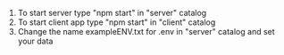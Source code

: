 1. To start server type "npm start" in "server" catalog
2. To start client app type "npm start" in "client" catalog
3. Change the name exampleENV.txt for .env in "server" catalog and set your data